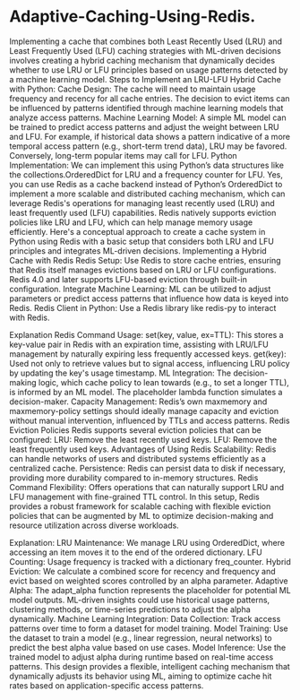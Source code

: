 # Adaptive-Caching-Using-Redis.

Implementing a cache that combines both Least Recently Used (LRU) and Least Frequently Used (LFU) caching strategies with ML-driven decisions involves creating a hybrid caching mechanism that dynamically decides whether to use LRU or LFU principles based on usage patterns detected by a machine learning model.
Steps to Implement an LRU-LFU Hybrid Cache with Python:
Cache Design: The cache will need to maintain usage frequency and recency for all cache entries. The decision to evict items can be influenced by patterns identified through machine learning models that analyze access patterns.
Machine Learning Model: A simple ML model can be trained to predict access patterns and adjust the weight between LRU and LFU. For example, if historical data shows a pattern indicative of a more temporal access pattern (e.g., short-term trend data), LRU may be favored. Conversely, long-term popular items may call for LFU.
Python Implementation: We can implement this using Python’s data structures like the collections.OrderedDict for LRU and a frequency counter for LFU.
Yes, you can use Redis as a cache backend instead of Python’s OrderedDict to implement a more scalable and distributed caching mechanism, which can leverage Redis's operations for managing least recently used (LRU) and least frequently used (LFU) capabilities. Redis natively supports eviction policies like LRU and LFU, which can help manage memory usage efficiently.
Here's a conceptual approach to create a cache system in Python using Redis with a basic setup that considers both LRU and LFU principles and integrates ML-driven decisions.
Implementing a Hybrid Cache with Redis
Redis Setup: Use Redis to store cache entries, ensuring that Redis itself manages evictions based on LRU or LFU configurations. Redis 4.0 and later supports LFU-based eviction through built-in configuration.
Integrate Machine Learning: ML can be utilized to adjust parameters or predict access patterns that influence how data is keyed into Redis.
Redis Client in Python: Use a Redis library like redis-py to interact with Redis.

Explanation
Redis Command Usage:
set(key, value, ex=TTL): This stores a key-value pair in Redis with an expiration time, assisting with LRU/LFU management by naturally expiring less frequently accessed keys.
get(key): Used not only to retrieve values but to signal access, influencing LRU policy by updating the key's usage timestamp.
ML Integration: The decision-making logic, which cache policy to lean towards (e.g., to set a longer TTL), is informed by an ML model. The placeholder lambda function simulates a decision-maker.
Capacity Management: Redis’s own maxmemory and maxmemory-policy settings should ideally manage capacity and eviction without manual intervention, influenced by TTLs and access patterns.
Redis Eviction Policies
Redis supports several eviction policies that can be configured:
LRU: Remove the least recently used keys.
LFU: Remove the least frequently used keys.
Advantages of Using Redis
Scalability: Redis can handle networks of users and distributed systems efficiently as a centralized cache.
Persistence: Redis can persist data to disk if necessary, providing more durability compared to in-memory structures.
Redis Command Flexibility: Offers operations that can naturally support LRU and LFU management with fine-grained TTL control.
In this setup, Redis provides a robust framework for scalable caching with flexible eviction policies that can be augmented by ML to optimize decision-making and resource utilization across diverse workloads.


Explanation:
LRU Maintenance: We manage LRU using OrderedDict, where accessing an item moves it to the end of the ordered dictionary.
LFU Counting: Usage frequency is tracked with a dictionary freq_counter.
Hybrid Eviction: We calculate a combined score for recency and frequency and evict based on weighted scores controlled by an alpha parameter.
Adaptive Alpha: The adapt_alpha function represents the placeholder for potential ML model outputs. ML-driven insights could use historical usage patterns, clustering methods, or time-series predictions to adjust the alpha dynamically.
Machine Learning Integration:
Data Collection: Track access patterns over time to form a dataset for model training.
Model Training: Use the dataset to train a model (e.g., linear regression, neural networks) to predict the best alpha value based on use cases.
Model Inference: Use the trained model to adjust alpha during runtime based on real-time access patterns.
This design provides a flexible, intelligent caching mechanism that dynamically adjusts its behavior using ML, aiming to optimize cache hit rates based on application-specific access patterns.


